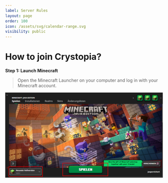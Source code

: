 ```yaml
---
label: Server Rules
layout: page
order: 100
icon: /assets/svg/calendar-range.svg
visibility: public
---
```


# How to join Crystopia?

**Step 1: Launch Minecraft**
> Open the Minecraft Launcher on your computer and log in with your Minecraft account.

![alt text](/assets/images/mc-start.join.png)